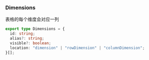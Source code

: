 
### Dimensions
表格的每个维度会对应一列
```typescript
export type Dimensions = {
  id: string;
  alias?: string;
  visible?: boolean;
  location: "dimension" | "rowDimension" | "columnDimension";
}[];

```
  